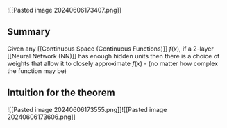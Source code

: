 ![[Pasted image 20240606173407.png]]
## Summary
Given any [[Continuous Space (Continuous Functions)]] $f(x)$, if a 2-layer [[Neural Network (NN)]] has enough hidden units then there is a choice of weights that allow it to closely approximate $f(x)$ - (no matter how complex the function may be)
## Intuition for the theorem
![[Pasted image 20240606173555.png]]![[Pasted image 20240606173606.png]]